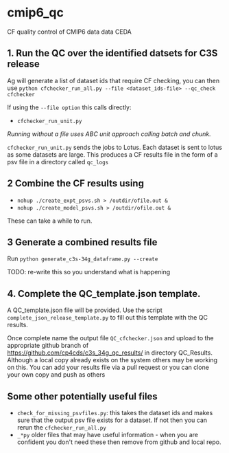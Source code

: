 # cmip6_qc
CF quality control of CMIP6 data data CEDA

## 1. Run the QC over the identified datsets for C3S release

Ag will generate a list of dataset ids that require CF checking, you can then use 
`python cfchecker_run_all.py --file <dataset_ids-file> --qc_check cfchecker`

If using the `--file option` this calls directly: 
- `cfchecker_run_unit.py`

_Running without a file uses ABC unit approach calling batch and chunk._ 

`cfchecker_run_unit.py` sends the jobs to Lotus. Each dataset is sent to lotus as some datasets are large.
This produces a CF results file in the form of a psv file in a directory called `qc_logs`

## 2 Combine the CF results using 

- `nohup ./create_expt_psvs.sh > /outdir/ofile.out &`
- `nohup ./create_model_psvs.sh > /outdir/ofile.out &`

These can take a while to run. 

## 3 Generate a combined results file

Run `python generate_c3s-34g_dataframe.py --create`

TODO: re-write this so you understand what is happening

## 4. Complete the QC_template.json template.

A QC_template.json file will be provided. Use the script `complete_json_release_template.py`
to fill out this template with the QC results. 

Once complete name the output file `QC_cfchecker.json` and upload to the appropriate github branch
of https://github.com/cp4cds/c3s_34g_qc_results/ in directory QC_Results. Although a local copy already exists on the system
others may be working on this. You can add your results file via a pull request or you can clone your own copy and push as others 


## Some other potentially useful files
- `check_for_missing_psvfiles.py`: this takes the dataset ids and makes sure that the 
output psv file exists for a dataset. If not then you can rerun the `cfchecker_run_all.py`
- `_*py` older files that may have useful information - when you are confident you don't
need these then remove from github and local repo. 
